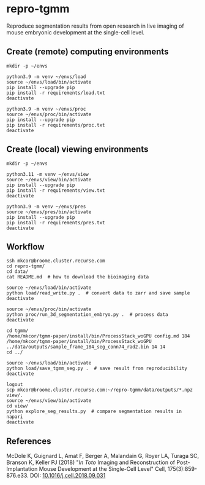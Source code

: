 # repro-tgmm
Reproduce segmentation results from open research in live imaging of mouse embryonic development at the single-cell level.

## Create (remote) computing environments

    mkdir -p ~/envs

    python3.9 -m venv ~/envs/load
    source ~/envs/load/bin/activate
    pip install --upgrade pip
    pip install -r requirements/load.txt
    deactivate

    python3.9 -m venv ~/envs/proc
    source ~/envs/proc/bin/activate
    pip install --upgrade pip
    pip install -r requirements/proc.txt
    deactivate

## Create (local) viewing environments

    mkdir -p ~/envs

    python3.11 -m venv ~/envs/view
    source ~/envs/view/bin/activate
    pip install --upgrade pip
    pip install -r requirements/view.txt
    deactivate

    python3.9 -m venv ~/envs/pres
    source ~/envs/pres/bin/activate
    pip install --upgrade pip
    pip install -r requirements/pres.txt
    deactivate

## Workflow

    ssh mkcor@broome.cluster.recurse.com
    cd repro-tgmm/
    cd data/
    cat README.md  # how to download the bioimaging data

    source ~/envs/load/bin/activate
    python load/read_write.py .  # convert data to zarr and save sample
    deactivate

    source ~/envs/proc/bin/activate
    python proc/run_3d_segmentation_embryo.py .  # process data
    deactivate

    cd tgmm/
    /home/mkcor/tgmm-paper/install/bin/ProcessStack_woGPU config.md 184
    /home/mkcor/tgmm-paper/install/bin/ProcessStack_woGPU ../data/outputs/sample_frame_184_seg_conn74_rad2.bin 14 14
    cd ../

    source ~/envs/load/bin/activate
    python load/save_tgmm_seg.py .  # save result from reproducibility
    deactivate

    logout
    scp mkcor@broome.cluster.recurse.com:~/repro-tgmm/data/outputs/*.npz view/.
    source ~/envs/view/bin/activate
    cd view/
    python explore_seg_results.py  # compare segmentation results in napari
    deactivate

## References

McDole K, Guignard L, Amat F, Berger A, Malandain G, Royer LA, Turaga SC,
Branson K, Keller PJ (2018) "*In Toto* Imaging and Reconstruction of
Post-Implantation Mouse Development at the Single-Cell Level" Cell,
175(3):859-876.e33.
DOI: [10.1016/j.cell.2018.09.031](http://doi.org/10.1016/j.cell.2018.09.031)
